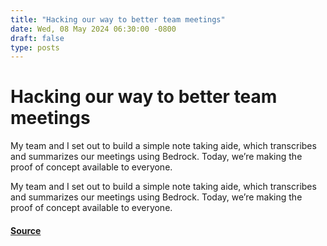 ```yaml
---
title: "Hacking our way to better team meetings"
date: Wed, 08 May 2024 06:30:00 -0800
draft: false
type: posts
---
```

# Hacking our way to better team meetings





My team and I set out to build a simple note taking aide, which transcribes and summarizes our meetings using Bedrock. Today, we’re making the proof of concept available to everyone.

My team and I set out to build a simple note taking aide, which transcribes and summarizes our meetings using Bedrock. Today, we’re making the proof of concept available to everyone.

#### [Source](https://www.allthingsdistributed.com/2024/05/hacking-our-way-to-better-team-meetings.html?utm_campaign=inbound&utm_source=rss)

